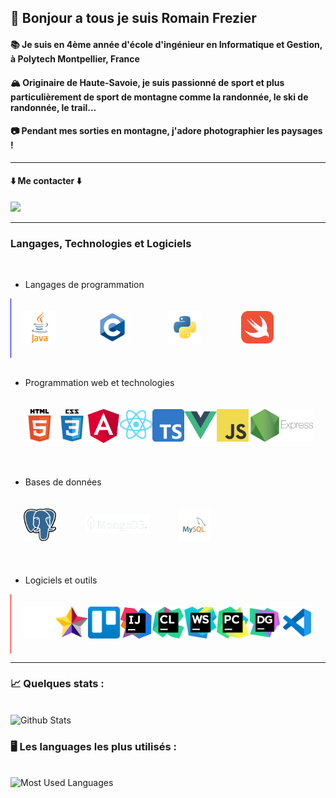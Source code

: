 ## 👋 Bonjour a tous je suis Romain Frezier

#### 📚 Je suis en 4ème année d'école d'ingénieur en Informatique et Gestion, à Polytech Montpellier, France 


#### 🏔 Originaire de Haute-Savoie, je suis passionné de sport et plus particulièrement de sport de montagne comme la randonnée, le ski de randonnée, le trail...
#### 📷 Pendant mes sorties en montagne, j'adore photographier les paysages !

---
#### ⬇️ Me contacter ⬇️

<a href="https://www.linkedin.com/in/romain-frz/" target="blank"><img src="https://img.shields.io/badge/LinkedIn-0077B5?style=for-the-badge&logo=linkedin&logoColor=white" style="width: 150px;"></a>

---

### Langages, Technologies et Logiciels

<br/>

- Langages de programmation

<div style="display: flex; border-left: blue 1px solid; justify-content: space-between; padding: 20px; max-width: 400px">

<a href="https://dev.java/" target="blank">
  <img alt="Java" width="52px" src="img/java-logo.png" />
</a>

<a href="https://en.cppreference.com/w/" target="blank">
  <img alt="C" width="52px" src="img/c-logo.png" />
</a>

<a href="https://www.python.org/" target="blank">
  <img alt="Python" width="52px" src="img/python-logo.png" />
</a>

<a href="https://www.swift.org/" target="blank">
  <img alt="Swift" width="52px" src="img/swift-logo.png"/>
</a>

</div>

<br/>

- Programmation web et technologies

<div style="display: flex; border-left: white 1px solid; justify-content: space-between; padding: 20px; max-width: 900px">

<a href="https://developer.mozilla.org/en-US/docs/Web/HTML" target="blank">
  <img alt="HTML5" width="52px" src="img/html-logo.png" />
</a>

<a href="https://developer.mozilla.org/en-US/docs/Web/CSS" target="blank">
  <img alt="CSS3" width="52px" src="img/css-logo.png"/>
</a>

<a href="https://angular.io" target="blank">
  <img alt="Angular" width="52px" src="img/angular-logo.png"/>
</a>

<a href="https://reactjs.org" target="blank">
  <img alt="React" width="52px" src="img/react-logo.png"/>
</a>

<a href="https://www.typescriptlang.org/" target="blank">
  <img alt="TypeScript" width="52px" src="img/typescript-logo.png"/>
</a>

<a href="https://vuejs.org/" target="blank">
  <img alt="Vue" width="52px" src="img/vue-logo.png"/>
</a>

<a href="https://developer.mozilla.org/en-US/docs/Web/JavaScript" target="blank">
  <img alt="JavaScript" width="52px" src="img/javascript-logo.png"/>
</a>

<a href="https://nodejs.org/en/" target="blank">
  <img alt="Node.js" width="52px" src="img/nodejs-logo.png"/>
</a>

<a href="https://expressjs.com/" target="blank">
  <img alt="Express" width="52px" src="img/express-logo.png"/>
</a>

</div>

<br/>

- Bases de données

<div style="display: flex; border-left: white 1px solid; justify-content: space-between; padding: 20px; max-width: 300px">

<a href="https://www.postgresql.org/" target="blank">
  <img alt="PostgreSQL" width="52px" src="img/postgresql-logo.png"/>
</a>

<a href="https://www.postgresql.org/" target="blank">
  <img alt="MongoDB" width="104px" src="img/mongo-db-logo.png" style="padding-top: 10px"/>
</a>

<a href="https://www.mysql.com/" target="blank">
  <img alt="MySQL" width="52px" src="img/mysql-logo.png"/>
</a>

</div>


<br/>

- Logiciels et outils

<div style="display: flex; border-left: red 1px solid; justify-content: space-between; padding: 20px; max-width: 900px">

<a href="https://github.com/" target="blank">
    <img width="52px" alt="Project Libre" src="img/github-logo-light.png"/>
</a>

<a href="https://staruml.io/" target="blank">
  <img alt="StarUML" width="52px" src="img/staruml-logo.png"/>
</a>

<a href="https://trello.com/en" target="blank">
    <img alt="Trello" width="52px" src="img/trello-logo.png"/>
</a>

<a href="https://www.jetbrains.com/idea/" target="blank">
  <img alt="Intellij" width="52px" src="img/intellij-logo.png"/>
</a>

<a href="https://www.jetbrains.com/clion/" target="blank">
  <img alt="Clion" width="52px" src="img/clion-logo.png"/>
</a>

<a href="https://www.jetbrains.com/webstorm/" target="blank">
  <img alt="WebStorm" width="52px" src="img/webstorm-logo.png"/>
</a>

<a href="https://www.jetbrains.com/pycharm/" target="blank">
  <img alt="Pycharm" width="52px" src="img/pycharm-logo.png"/>
</a>

<a href="https://www.jetbrains.com/datagrip/" target="blank">
  <img alt="DataGrip" width="52px" src="img/datagrip-logo.png"/>
</a>

<a href="https://code.visualstudio.com/" target="blank">
  <img alt="Visual Studio Code" width="52px" src="img/vscode-logo.png"/>
</a>
<br/>

</div>

---

### 📈 Quelques stats :
<br/>
<img src="https://github-readme-stats.vercel.app/api?username=romainfrezier&show_icons=true&theme=highcontrast&count_private=true&hide=issues" alt="Github Stats">


### 🖥 Les languages les plus utilisés :
<br/>
<img src="https://github-readme-stats.vercel.app/api/top-langs?username=romainfrezier&hide=CSS,HTML&langs_count=6&theme=highcontrast&layout=compact&exclude_repo=Projet-FAR-Doc" alt="Most Used Languages">
